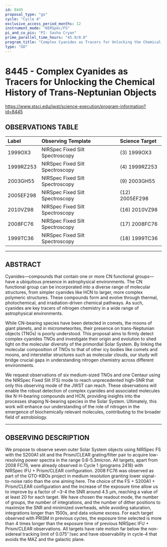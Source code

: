 ```yaml
---
id: 8445
proposal_type: "go"
cycle: "Cycle 4"
exclusive_access_period_months: 12
instrument_mode: "NIRSpec/FS"
pi_and_co_pis: "PI: Sasha Cryan"
prime_parallel_time_hours: "45.9/0.0"
program_title: "Complex Cyanides as Tracers for Unlocking the Chemical History of Trans-Neptunian Objects"
type: "GO"
---
```

# 8445 - Complex Cyanides as Tracers for Unlocking the Chemical History of Trans-Neptunian Objects
https://www.stsci.edu/jwst/science-execution/program-information?id=8445
## OBSERVATIONS TABLE
| Label      | Observing Template             | Science Target         |
| :--------- | :----------------------------- | :--------------------- |
| 1999OX3    | NIRSpec Fixed Silt Spectroscopy | (3) 1999OX3            |
| 1999RZ253  | NIRSpec Fixed Silt Spectroscopy | (4) 1999RZ253          |
| 2003GH55   | NIRSpec Fixed Silt Spectroscopy | (9) 2003GH55           |
| 2005EF298  | NIRSpec Fixed Silt Spectroscopy | (12) 2005EF298         |
| 2010VZ98   | NIRSpec Fixed Silt Spectroscopy | (16) 2010VZ98          |
| 2008FC76   | NIRSpec Fixed Silt Spectroscopy | (17) 2008FC76          |
| 1999TC36   | NIRSpec Fixed Silt Spectroscopy | (18) 1999TC36          |

---

## ABSTRACT

Cyanides—compounds that contain one or more CN functional groups—have a ubiquitous presence in astrophysical environments. The CN functional group can be incorporated into a diverse range of molecular structures, from simpler cyanides like HCN to larger, more complex polymeric structures. These compounds form and evolve through thermal, photochemical, and irradiation-driven chemical pathways. As such, cyanides are key tracers of nitrogen chemistry in a wide range of astrophysical environments.

While CN-bearing species have been detected in comets, the moons of giant planets, and in micrometeorites, their presence on trans-Neptunian objects (TNOs) is poorly understood. This proposal aims to firmly detect complex cyanides TNOs and investigate their origin and evolution to shed light on the molecular diversity of the primordial Solar System. By linking the molecular composition of TNOs to that of other icy bodies like comets and moons, and interstellar structures such as molecular clouds, our study will bridge crucial gaps in understanding nitrogen chemistry across different environments.

We request observations of six medium-sized TNOs and one Centaur using the NIRSpec Fixed Slit (FS) mode to reach unprecedented high-SNR that only this observing mode of the JWST can reach. These observations will enable the robust detection of complex cyanides and associated molecules like N-H-bearing compounds and HCN, providing insights into the processes shaping N-bearing species in the Solar System. Ultimately, this work will enhance our understanding of the role of nitrogen in the emergence of biochemically relevant molecules, contributing to the broader field of astrobiology.

---

## OBSERVING DESCRIPTION

We propose to observe seven outer Solar System objects using NIRSpec FS with the S200A1 slit and the Prism/CLEAR grating/filter pair to acquire low-resolving power spectra in the range 0.6-5.3micron. All targets, apart from 2008 FC76, were already observed in Cycle 1 (programs 2418) with NIRSpec IFU + Prism/CLEAR configuration. 2008 FC76 was observed as part of the GTO-KBOs project in medium resolution granting lower signal-to-noise ratio than the one aiming here. The choice of the FS + S200A1 + Prism/CLEAR configuration and the increase of the exposure time allow us to improve by a factor of ~3-4 the SNR around 4.5 µm, reaching a value of at least 20 for each target.
We have chosen the readout mode, the number of groups, the number of integrations, and the number of dither positions to maximize the SNR and minimized overheads, while avoiding saturation, integrations longer than 1500s, and data volume excess. For each target observed with PRISM in previous cycles, the exposure time selected is more than 4 times longer than the exposure time of previous NIRSpec IFU + Prism/CLEAR observations.
All targets have rate motion far below the non-sidereal tracking limit of 0.075''/sec and have observability in cycle-4 that avoids the MAZ and the galactic plane.
